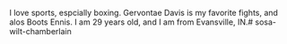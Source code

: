 I love sports, espcially boxing. Gervontae Davis is my favorite fights, and alos Boots Ennis. I am 29 years old, and I am from Evansville, IN.# sosa-wilt-chamberlain
